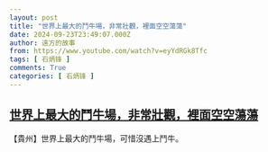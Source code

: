 ```yaml
---
layout: post
title: "世界上最大的鬥牛場，非常壯觀，裡面空空蕩蕩"
date: 2024-09-23T23:49:07.000Z
author: 遠方的故事
from: https://www.youtube.com/watch?v=eyYdRGk8Tfc
tags: [ 石炳锋 ]
comments: True
categories: [ 石炳锋 ]
---
```

<!--1727135347000-->
[世界上最大的鬥牛場，非常壯觀，裡面空空蕩蕩](https://www.youtube.com/watch?v=eyYdRGk8Tfc)
------

<div>
【貴州】世界上最大的鬥牛場，可惜沒遇上鬥牛。
</div>
